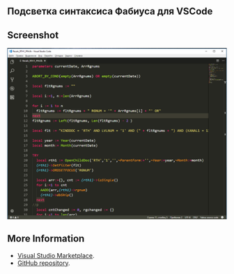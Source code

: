 ## Подсветка синтаксиса Фабиуса для VSCode


## Screenshot
![](/VSCode/extension/screenshots/example.png)

## More Information
* [Visual Studio Marketplace](https://marketplace.visualstudio.com/items/ASelyuk.Fabius-syntax).
* [GitHub repository](https://github.com/aselyuk/Fabius_Syntax/tree/master/VSCode).